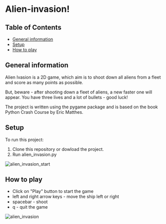 # Alien-invasion!

## Table of Contents
* [General information](#general-information)
* [Setup](#setup)
* [How to play](#how-to-play)

## General information
Alien Ivasion is a 2D game, which aim is to shoot down all aliens from a fleet and score as many points as possible. 

But, beware - after shooting down a fleet of aliens, a new faster one will appear. You have three lives and a lot of bullets - good luck!

The project is written using the pygame package and is based on the book Python Crash Course by Eric Matthes.

## Setup
To run this project: 
1. Clone this repository or dowload the project. 
2. Run alien_invasion.py

![alien_invasion_start](https://user-images.githubusercontent.com/92232074/227389698-d3b11a8f-0f1e-49ea-b1f6-f0a4e8853c89.png)

## How to play
* Click on "Play" button to start the game
* left and right arrow keys - move the ship left or right
* spacebar - shoot 
* q - quit the game

![alien_invasion](https://user-images.githubusercontent.com/92232074/227393021-31a1addc-a4c0-4b2b-bdad-d5b21dcba753.png)

